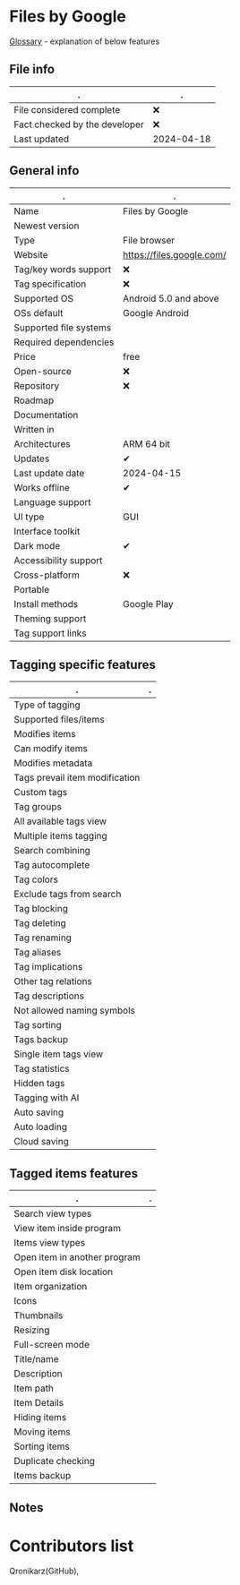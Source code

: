# Files by Google
[Glossary](glossary.md) - explanation of below features

## File info
. | . |
---|---
File considered complete | ❌
Fact checked by the developer | ❌
Last updated | 2024-04-18

## General info
. | . |
---|---
Name | Files by Google
Newest version | 
Type | File browser
Website | https://files.google.com/
Tag/key words support | ❌
Tag specification | ❌
Supported OS | Android 5.0 and above
OSs default | Google Android
Supported file systems | 
Required dependencies | 
Price | free
Open-source | ❌
Repository | ❌
Roadmap | 
Documentation | 
Written in | 
Architectures | ARM 64 bit
Updates | ✔
Last update date | 2024-04-15
Works offline | ✔
Language support | 
UI type | GUI
Interface toolkit | 
Dark mode | ✔
Accessibility support | 
Cross-platform | ❌
Portable | 
Install methods | Google Play
Theming support | 
Tag support links | 

## Tagging specific features
. | . |
---|---
Type of tagging | 
Supported files/items | 
Modifies items | 
Can modify items | 
Modifies metadata | 
Tags prevail item modification | 
Custom tags | 
Tag groups | 
All available tags view | 
Multiple items tagging | 
Search combining | 
Tag autocomplete | 
Tag colors | 
Exclude tags from search | 
Tag blocking | 
Tag deleting | 
Tag renaming | 
Tag aliases | 
Tag implications | 
Other tag relations | 
Tag descriptions | 
Not allowed naming symbols | 
Tag sorting | 
Tags backup | 
Single item tags view | 
Tag statistics | 
Hidden tags | 
Tagging with AI | 
Auto saving | 
Auto loading | 
Cloud saving | 

## Tagged items features
. | . |
---|---
Search view types | 
View item inside program | 
Items view types | 
Open item in another program | 
Open item disk location | 
Item organization | 
Icons | 
Thumbnails | 
Resizing | 
Full-screen mode | 
Title/name | 
Description | 
Item path | 
Item Details | 
Hiding items | 
Moving items | 
Sorting items | 
Duplicate checking | 
Items backup | 

## Notes


# Contributors list
Qronikarz(GitHub), 
